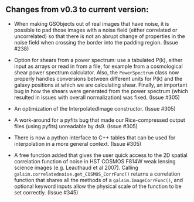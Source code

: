 Changes from v0.3 to current version: 
------------------------------------

* When making GSObjects out of real images that have noise, it is possible to pad those images with
  a noise field (either correlated or uncorrelated) so that there is not an abrupt change of
  properties in the noise field when crossing the border into the padding region.  (Issue #238)

* Option for shears from a power spectrum: use a tabulated P(k), either input as arrays or read in
  from a file, for example from a cosmological shear power spectrum calculator.  Also, the
  `PowerSpectrum` class now properly handles conversions between different units for P(k) and the
  galaxy positions at which we are calculating shear.  Finally, an important bug in how the shears
  were generated from the power spectrum (which resulted in issues with overall normalization) was
  fixed. (Issue #305)

* An optimization of the InterpolatedImage constructor.  (Issue #305)

* A work-around for a pyfits bug that made our Rice-compressed output files (using pyfits)
  unreadable by ds9.  (Issue #305)

* There is now a python interface to C++ tables that can be used for interpolation in a more general
  context. (Issue #305)

* A free function added that gives the user quick access to the 2D spatial correlation function of
  noise in HST COSMOS F814W weak lensing science images (e.g. Leauthaud et al 2007).  Calling
  `galsim.correlatednoise.get_COSMOS_CorrFunc()` returns a correlation function that shares all the
  methods of a `galsim.ImageCorrFunc()`, and optional keyword inputs allow the physical scale of the
  function to be set correctly. (Issue #345)
